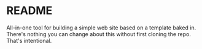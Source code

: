 # README

All-in-one tool for building a simple web site based on a template baked in. There's nothing you can change about this without first cloning the repo. That's intentional.